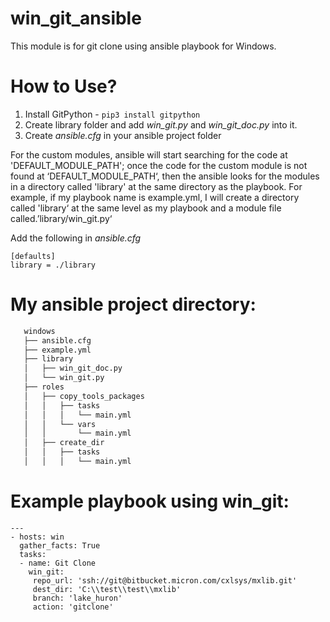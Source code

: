 # win_git_ansible
This module is for git clone using ansible playbook for Windows.


# How to Use?
1. Install GitPython - ```pip3 install gitpython```
2. Create library folder and add _win_git.py_ and _win_git_doc.py_ into it.
3. Create _ansible.cfg_ in your ansible project folder

For the custom modules, ansible will start searching for the code at 'DEFAULT_MODULE_PATH'; once the code for the custom module is not found at ‘DEFAULT_MODULE_PATH‘, then the ansible looks for the modules in a directory called 'library' at the same directory as the playbook. For example, if my playbook name is example.yml, I will create a directory called 'library‘ at the same level as my playbook and a module file called.’library/win_git.py‘

Add the following in _ansible.cfg_
```
[defaults]
library = ./library
```

# My ansible project directory:
   
 ```bash
    windows
    ├── ansible.cfg
    ├── example.yml
    ├── library
    │   ├── win_git_doc.py
    │   └── win_git.py
    ├── roles
    │   ├── copy_tools_packages
    │   │   ├── tasks
    │   │   │   └── main.yml
    │   │   └── vars
    │   │       └── main.yml
    │   ├── create_dir
    │   │   ├── tasks
    │   │   │   └── main.yml
```





# Example playbook using win_git:
```
---
- hosts: win
  gather_facts: True
  tasks:
  - name: Git Clone
    win_git:
     repo_url: 'ssh://git@bitbucket.micron.com/cxlsys/mxlib.git'
     dest_dir: 'C:\\test\\test\\mxlib'
     branch: 'lake_huron'
     action: 'gitclone'

```
